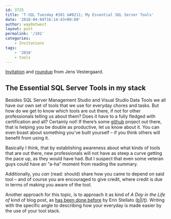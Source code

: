 ```yaml
---
id: 3725
title: 'T-SQL Tuesday #101 &#8211; My Essential SQL Server Tools'
date: '2018-04-04T16:14:43+00:00'
author: way0utwest
layout: post
permalink: '/101'
categories:
    - Invitations
tags:
    - '2018'
    - tools
---
```


[Invitation](http://t-sql.dk/?p=1947) and [roundup](http://t-sql.dk/?p=2201) from Jens Vestergaard.

## The Essential SQL Server Tools in my stack

Besides SQL Server Management Studio and Visual Studio Data Tools we all have our own set of tools that we use for everyday chores and tasks. But how do we get to know which tools are out there, if not for other professionals telling us about them? Does it have to a fully fledged with certification and all? Certainly not! If there’s some [github](https://github.com/) project out there, that is helping you be double as productive, let us know about it. You can even boast about something you’ve built yourself – if you think others will benefit from using it.

Basically I think, that by establishing awareness about what kinds of tools that are out there, new professionals will not have as steep a curve getting the pace up, as they would have had. But I suspect that even some veteran guys could have an “a-ha” moment from reading the summary.

Additionally, you *can* (read: should) share how you came to depend on said tool – and of course you are encouraged to give credit, where credit is due in terms of making you aware of the tool.

Another approach for this topic, is to approach it as kind of *A Day in the Life of* kind of blog post, as [has been done before](http://erinstellato.com/2012/07/tsql-tuesday-round-up/) by Erin Stellato ([b](http://erinstellato.com)|[l](https://www.linkedin.com/in/erinstellato)/[t](http://www.twitter.com/erinstellato)). Writing with the specific angle to describing how your everyday is made easier by the use of your tool stack.